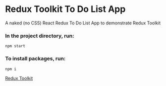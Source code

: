 # Redux Toolkit To Do List App

A naked (no CSS) React Redux To Do List App to demonstrate Redux Toolkit

### In the project directory, run:

`npm start`

### To install packages, run:

`npm i`

[Redux Toolkit](https://redux-toolkit.js.org/)
